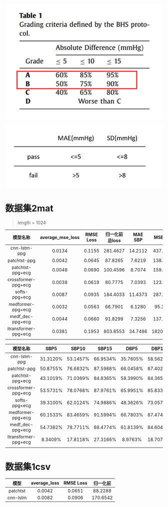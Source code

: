 

![BHS.png](image/BHS.png)

![AAMI.png](image/AAMI.png)

# 数据集2mat
> length = 1024

|         模型名称         | average_mse_loss | RMSE Loss | 归一化前总loss | MAE SBP |  MSE SBP  | SD_SBP  | MAE DBP | MSE DBP  | SD_DBP  | 
|:--------------------:|:----------------:|:---------:|:---------:|:-------:|:---------:|:-------:|:-------:|:--------:|:-------:|
|     cnn-lstm-ppg     |      0.0134      |  0.1155   | 281.4627  | 14.2112 | 437.2165  | 15.4965 | 11.9072 | 303.5553 | 12.4827 | 
|     patchtst-ppg     |      0.0042      |  0.0645   |  87.8265  | 7.6219  | 138.1481  | 8.8635  | 5.1728  | 77.4795  | 7.3165  |
|   patchtst-ppg+ecg   |      0.0048      |  0.0690   | 100.4596  | 8.7074  | 159.9748  | 9.1281  | 5.7956  | 81.5585  | 7.2161  | 
| crossformer-ppg+ecg  |      0.0038      |  0.0619   |  80.7775  | 7.0393  | 123.0274  | 8.6584  | 5.0378  | 67.1356  | 6.9595  | 
|    softs-ppg+ecg     |      0.0087      |  0.0935   | 184.4033  | 11.4373 | 287.6602  | 12.4303 | 8.0717  | 153.8381 | 9.6523  |
|  medformer-ppg+ecg   |      0.0032      |  0.0563   |  66.7901  | 6.1280  |  95.3150  | 7.5393  | 5.0020  | 64.8453  | 6.4997  |
|   medf_dec-ppg+ecg   |      0.0044      |  0.0660   |  91.8299  | 7.3256  | 137.3974  | 9.0064  | 5.7106  | 84.6292  | 7.4437  | 
| itransformer-ppg+ecg |      0.0381      |  0.1953   | 803.8553  | 34.7486 | 1820.0414 | 23.6844 | 23.1626 | 724.5032 | 13.9485 |
|                      |                  |           |           |         |           |         |         |          |         | 


|         模型名称         |   SBP5    |   SBP10   |   SBP15   |   DBP5    |   DBP10    |   DBP15   |
|:--------------------:|:---------:|:---------:|:---------:|:---------:|:----------:|:---------:|
|     cnn-lstm-ppg     | 31.3120%  | 53.1457%  | 66.9534%  | 35.7605%  |  58.5621%  | 71.9409%  |
|     patchtst-ppg     | 50.8755%  | 76.6832%  | 87.5988%  | 66.0458%  |  87.4029%  | 93.6918%  |
|   patchtst-ppg+ecg   | 43.1019%  | 71.0369%  | 84.8365%  | 58.3990%  |  84.3652%  | 92.5187%  |
| crossformer-ppg+ecg  | 53.5731%  | 78.0768%  | 87.9761%  | 65.9951%  |  85.8339%  | 92.0496%  |
|    softs-ppg+ecg     | 39.3100%  | 62.0124%  | 74.9886%  | 48.3626%  |  73.0579%  | 84.8845%  |
|  medformer-ppg+ecg   | 60.1533%  | 83.4659%  | 91.5994%  | 66.7803%  |  87.4745%  | 93.8422%  |
|  medf_dec-ppg+ecg    | 54.7382%  | 78.7711%  | 88.4774%  | 61.8139%  | 84.6041%   | 92.2181%  |
| itransformer-ppg+ecg |  8.3409%  | 17.8118%  | 27.3166%  |  8.9763%  |  18.7078%  | 29.4122%  |
|                      |           |           |           |           |            |           |


# 数据集1csv


|    模型     | average_loss | RMSE Loss |   归一化前   |
|:---------:|:------------:|:---------:|:--------:|
| patchtst  |   0.0042     |  0.0651   | 88.2288  |
| cnn-lstm  |    0.0082    |  0.0906   | 170.6542 |
